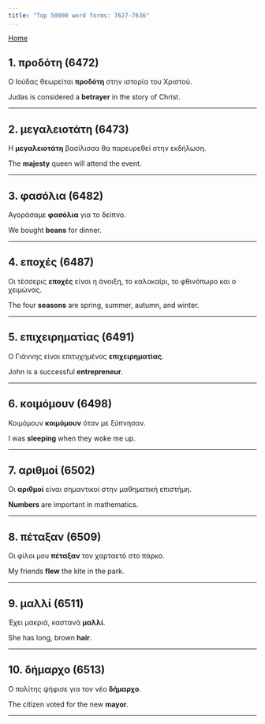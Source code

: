 ```yaml
---
title: "Top 50000 word forms: 7627-7636"
...
```


[Home](./) 

## 1. προδότη (6472)

Ο Ιούδας θεωρείται **προδότη** στην ιστορία του Χριστού.

Judas is considered a **betrayer** in the story of Christ.

---

## 2. μεγαλειοτάτη (6473)

Η **μεγαλειοτάτη** βασίλισσα θα παρευρεθεί στην εκδήλωση.  

The **majesty** queen will attend the event.

---

## 3. φασόλια (6482)

Αγοράσαμε **φασόλια** για το δείπνο.

We bought **beans** for dinner.

---

## 4. εποχές (6487)

Οι τέσσερις **εποχές** είναι η άνοιξη, το καλοκαίρι, το φθινόπωρο και ο χειμώνας.

The four **seasons** are spring, summer, autumn, and winter.

---

## 5. επιχειρηματίας (6491)

Ο Γιάννης είναι επιτυχημένος **επιχειρηματίας**.  

John is a successful **entrepreneur**.

---

## 6. κοιμόμουν (6498)

Κοιμόμουν **κοιμόμουν** όταν με ξύπνησαν.  

I was **sleeping** when they woke me up.

---

## 7. αριθμοί (6502)

Οι **αριθμοί** είναι σημαντικοί στην μαθηματική επιστήμη.  

**Numbers** are important in mathematics.

---

## 8. πέταξαν (6509)

Οι φίλοι μου **πέταξαν** τον χαρταετό στο πάρκο.  

My friends **flew** the kite in the park.

---

## 9. μαλλί (6511)

Έχει μακριά, καστανά **μαλλί**.

She has long, brown **hair**.

---

## 10. δήμαρχο (6513)

Ο πολίτης ψήφισε για τον νέο **δήμαρχο**.  

The citizen voted for the new **mayor**.

---

